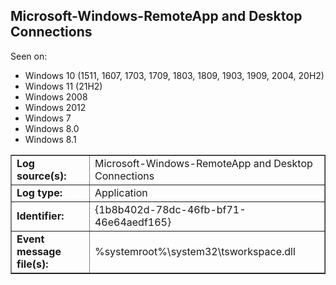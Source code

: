 ## Microsoft-Windows-RemoteApp and Desktop Connections

Seen on:
* Windows 10 (1511, 1607, 1703, 1709, 1803, 1809, 1903, 1909, 2004, 20H2)
* Windows 11 (21H2)
* Windows 2008
* Windows 2012
* Windows 7
* Windows 8.0
* Windows 8.1

<table border="1" class="docutils">
  <tbody>
    <tr>
      <td><b>Log source(s):</b></td>
      <td>Microsoft-Windows-RemoteApp and Desktop Connections</td>
    </tr>
    <tr>
      <td><b>Log type:</b></td>
      <td>Application</td>
    </tr>
    <tr>
      <td><b>Identifier:</b></td>
      <td>{1b8b402d-78dc-46fb-bf71-46e64aedf165}</td>
    </tr>
    <tr>
      <td><b>Event message file(s):</b></td>
      <td>%systemroot%\system32\tsworkspace.dll</td>
    </tr>
  </tbody>
</table>

&nbsp;


